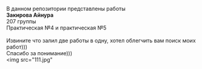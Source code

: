 В данном репозитории представлены работы <br>
<b>Закирова Айнура</b> <br>
</b> 207 группы </b> <br>
Практическая №4 и практическая №5  <br>
 <br> Извините что залил две работы в одну, хотел облегчить вам поиск моих работ))) <br> 
 Спасибо за понимание))) <br>
 <img src="111.jpg"
 
